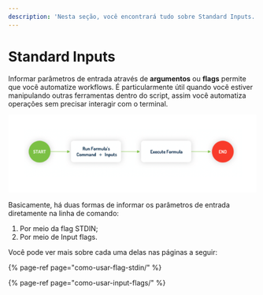 ```yaml
---
description: 'Nesta seção, você encontrará tudo sobre Standard Inputs.'
---
```


# Standard Inputs

Informar parâmetros de entrada através de **argumentos** ou **flags** permite que você automatize workflows. É particularmente útil quando você estiver manipulando outras ferramentas dentro do script, assim você automatiza operações sem precisar interagir com o terminal. 

![Executing a formula on Ritchie with Standard Inputs](../../.gitbook/assets/screen-shot-2020-08-27-at-15.22.10.png)

Basicamente, há duas formas de informar os parâmetros de entrada diretamente na linha de comando: 

1. Por meio da flag STDIN;
2. Por meio de Input flags. 

Você pode ver mais sobre cada uma delas nas páginas a seguir: 

{% page-ref page="como-usar-flag-stdin/" %}

{% page-ref page="como-usar-input-flags/" %}



